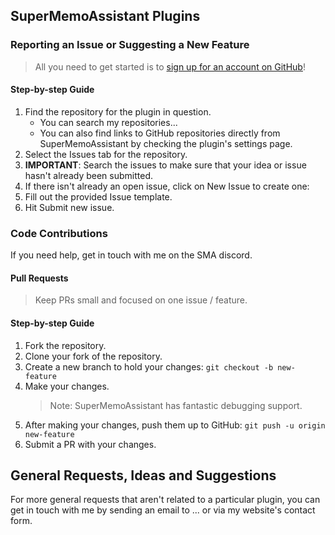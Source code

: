 ## SuperMemoAssistant Plugins

### Reporting an Issue or Suggesting a New Feature

> All you need to get started is to [sign up for an account on GitHub](https://github.com/join)!

#### Step-by-step Guide

1. Find the repository for the plugin in question.
    + You can search my repositories...
    + You can also find links to GitHub repositories directly from SuperMemoAssistant by checking the plugin's settings page.
2. Select the Issues tab for the repository.
3. **IMPORTANT**: Search the issues to make sure that your idea or issue hasn't already been submitted.
4. If there isn't already an open issue, click on New Issue to create one:
5. Fill out the provided Issue template.
6. Hit Submit new issue.

### Code Contributions

If you need help, get in touch with me on the SMA discord.

#### Pull Requests

> Keep PRs small and focused on one issue / feature.

#### Step-by-step Guide

1. Fork the repository.
2. Clone your fork of the repository.
3. Create a new branch to hold your changes:
    `git checkout -b new-feature`
4. Make your changes.
    > Note: SuperMemoAssistant has fantastic debugging support.
5. After making your changes, push them up to GitHub:
    `git push -u origin new-feature`
6. Submit a PR with your changes.

## General Requests, Ideas and Suggestions

For more general requests that aren't related to a particular plugin, you can get in touch with me by sending an email to ... or via my website's contact form.
